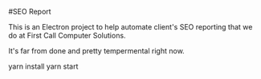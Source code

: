 #SEO Report

This is an Electron project to help automate client's SEO reporting that we do at First Call Computer Solutions. 

It's far from done and pretty tempermental right now.

yarn install
yarn start
